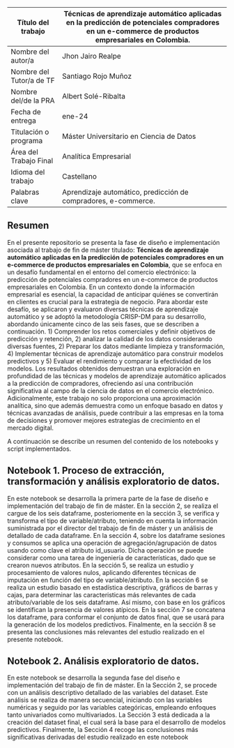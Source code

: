 | Título del trabajo                                 | Técnicas de aprendizaje automático aplicadas en la predicción de potenciales compradores en un e-commerce de productos empresariales en Colombia. |
|---------------------------------------------------|-------------------------------------------------------------------------------------------------------------------------------|
| Nombre del autor/a                                | Jhon Jairo Realpe                                                                                                             |
| Nombre del Tutor/a de TF                          | Santiago Rojo Muñoz                                                                                                           |
| Nombre del/de la PRA                             | Albert Solé-Ribalta                                                                                                           |
| Fecha de entrega                                  | ene-24                                                                                                                        |
| Titulación o programa                             | Máster Universitario en Ciencia de Datos                                                                                      |
| Área del Trabajo Final                            | Analítica Empresarial                                                                                                         |
| Idioma del trabajo                                | Castellano                                                                                                                    |
| Palabras clave                                    | Aprendizaje automático, predicción de compradores, e-commerce.                                                                |


## Resumen

En el presente repositorio se presenta la fase de diseño e implementación asociada al trabajo de fin de máster titulado: **Técnicas de aprendizaje automático aplicadas en la predicción de potenciales compradores en un e-commerce de productos empresariales en Colombia**, que se enfoca en un desafío fundamental en el entorno del comercio electrónico: la predicción de potenciales compradores en un e-commerce de productos empresariales en Colombia. En un contexto donde la información empresarial es esencial, la capacidad de anticipar quiénes se convertirán en clientes es crucial para la estrategia de negocio.
Para abordar este desafío, se aplicaron y evaluaron diversas técnicas de aprendizaje automático y se adoptó la metodología CRISP-DM para su desarrollo, abordando únicamente cinco de las seis fases, que se describen a continuación. 1) Comprender los retos comerciales y definir objetivos de predicción y retención, 2) analizar la calidad de los datos considerando diversas fuentes, 2) Preparar los datos mediante limpieza y transformación, 4) Implementar técnicas de aprendizaje automático para construir modelos predictivos y 5) Evaluar el rendimiento y comparar la efectividad de los modelos.
Los resultados obtenidos demuestran una exploración en profundidad de las técnicas y modelos de aprendizaje automático aplicados a la predicción de compradores, ofreciendo así una contribución significativa al campo de la ciencia de datos en el comercio electrónico. Adicionalmente, este trabajo no solo proporciona una aproximación analítica, sino que además demuestra como un enfoque basado en datos y técnicas avanzadas de análisis, puede contribuir a las empresas en la toma de decisiones y promover mejores estrategias de crecimiento en el mercado digital.

A continuación se describe un resumen del contenido de los notebooks y script implementados.

## Notebook 1. Proceso de extracción, transformación y análisis exploratorio de datos.

En este notebook se desarrolla la primera parte de la fase de diseño e implementación del trabajo de fin de máster. En la sección 2, se realiza el cargue de los seis dataframe, posteriomente en la sección 3, se verifica y transforma el tipo de variable/atributo, teniendo en cuenta la información suministrada por el director del trabajo de fin de máster y un análisis de detallado de cada dataframe. En la sección 4, sobre los dataframe sesiones y consumos se aplica una operación de agregación/agrupación de datos usando como clave el atributo id_usuario. Dicha operación se puede considerar como una tarea de ingeniería de características, dado que se crearon nuevos atributos. En la sección 5, se realiza un estudio y procesamiento de valores nulos, aplicando diferentes técnicas de imputación en función del tipo de variable/atributo. En la sección 6 se realiza un estudio basado en estadística descriptiva, gráficos de barras y cajas, para determinar las caracteristicas más relevantes de cada atributo/variable de los seis dataframe. Así mismo, con base en los gráficos se identifican la presencia de valores atípicos. En la sección 7 se concatena los dataframe, para conformar el conjunto de datos final, que se usará para la generación de los modelos predictivos. Finalmente, en la sección 8 se presenta las conclusiones más relevantes del estudio realizado en el presente notebook.



## Notebook 2. Análisis exploratorio de datos.

En este notebook se desarrolla la segunda fase del diseño e implementación del trabajo de fin de máster. En la Sección 2, se procede con un análisis descriptivo detallado de las variables del dataset. Este análisis se realiza de manera secuencial, iniciando con las variables numéricas y seguido por las variables categóricas, empleando enfoques tanto univariados como multivariados. La Sección 3 está dedicada a la creación del dataset final, el cual será la base para el desarrollo de modelos predictivos. Finalmente, la Sección 4 recoge las conclusiones más significativas derivadas del estudio realizado en este notebook

